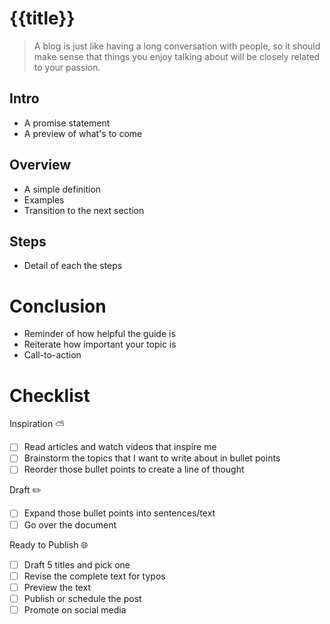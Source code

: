 # {{title}}

> A blog is just like having a long conversation with people, so it should make sense that things you enjoy talking about will be closely related to your passion.

## Intro

-   A promise statement
-   A preview of what's to come

## Overview

-   A simple definition
-   Examples
-   Transition to the next section

## Steps

-   Detail of each the steps

# Conclusion

-   Reminder of how helpful the guide is
-   Reiterate how important your topic is
-   Call-to-action

# Checklist

Inspiration ⛅

-   [ ] Read articles and watch videos that inspire me
-   [ ] Brainstorm the topics that I want to write about in bullet points
-   [ ] Reorder those bullet points to create a line of thought

Draft ✏️

-   [ ] Expand those bullet points into sentences/text
-   [ ] Go over the document

Ready to Publish 🌐

-   [ ] Draft 5 titles and pick one
-   [ ] Revise the complete text for typos
-   [ ] Preview the text
-   [ ] Publish or schedule the post
-   [ ] Promote on social media
